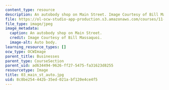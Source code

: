 ```yaml
---
content_type: resource
description: An autobody shop on Main Street. Image Courtesy of Bill Massaquoi.
file: https://ol-ocw-studio-app-production.s3.amazonaws.com/courses/11-945-springfield-studio-fall-2005/8c8be254442b35ed021abf120e4ce4f5_03_main_st_auto.jpg
file_type: image/jpeg
image_metadata:
  caption: An autobody shop on Main Street.
  credit: Image Courtesy of Bill Massaquoi.
  image-alt: Auto body.
learning_resource_types: []
ocw_type: OCWImage
parent_title: Businesses
parent_type: CourseSection
parent_uid: ad634494-9626-ff27-5475-fa31623d8255
resourcetype: Image
title: 03_main_st_auto.jpg
uid: 8c8be254-442b-35ed-021a-bf120e4ce4f5
---
```

